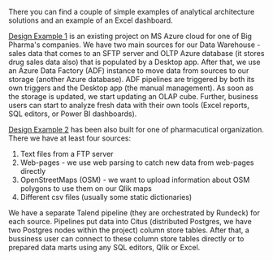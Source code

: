 There you can find a couple of simple examples of analytical architecture solutions and an example of an Excel dashboard.

[Design Example 1](Module1/Analytical%20Solution%20Designs/Design%20Example%201.png) is an existing project on MS Azure cloud for one of Big Pharma's companies. We have two main sources for our Data Warehouse - sales data that comes to an SFTP server and OLTP Azure database (it stores drug sales data also) that is populated by a Desktop app. After that, we use an Azure Data Factory (ADF) instance to move data from sources to our storage (another Azure database). ADF pipelines are triggered by both its own triggers and the Desktop app (the manual management). As soon as the storage is updated, we start updating an OLAP cube. Further, business users can start to analyze fresh data with their own tools (Excel reports, SQL editors, or Power BI dashboards).

[Design Example 2](Module1/Analytical%20Solution%20Designs/Design%20Example%202.png) has been also built for one of pharmacutical organization. There we have at least four sources:

1. Text files from a FTP server
2. Web-pages - we use web parsing to catch new data from web-pages directly
3. OpenStreetMaps (OSM) - we want to upload information about OSM polygons to use them on our Qlik maps
4. Different csv files (usually some static dictionaries)

We have a separate Talend pipeline (they are orchestrated by Rundeck) for each source. Pipelines put data into Citus (distributed Postgres, we have two Postgres nodes within the project) column store tables. After that, a bussiness user can connect to these column store tables directly or to prepared data marts using any SQL editors, Qlik or Excel.